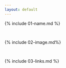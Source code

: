 ```yaml
---
layout: default
---
```


{% include 01-name.md %}

<br>

{% include 02-image.md%}

<br>

{% include 03-links.md %}

